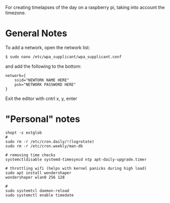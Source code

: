 For creating timelapses of the day on a raspberry pi, taking into account the timezone.

# General Notes

To add a network, open the network list:
```
$ sudo nano /etc/wpa_supplicant/wpa_supplicant.conf
```
and add the following to the bottom:
```
network={
    ssid="NEWTORK NAME HERE"
    psk="NETWORK PASSWORD HERE"
}
```
Exit the editor with cntrl x, y, enter

# "Personal" notes
```
shopt -s extglob
#
sudo rm -r /etc/cron.daily/!(logrotate)
sudo rm -r /etc/cron.weekly/man-db

# removing time checks
systemctldisable systemd-timesyncd ntp apt-daily-upgrade.timer

# throttling wifi (helps with kernel panicks during high load)
sudo apt install wondershaper
wondershaper wlan0 256 128

#
sudo systemtcl daemon-reload
sudo systemctl enable timedate
```
